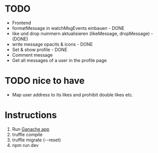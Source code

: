 # TODO
- Frontend
- formatMessage in watchMsgEvents einbauen - DONE
- like und drop nummern aktualisieren (likeMessage, dropMessage) - (DONE)
- write message opacits & icons - DONE
- Set & show profile - DONE
- Comment message
- Get all messages of a user in the profile page


# TODO nice to have
- Map user address to its likes and prohibit double likes etc.


# Instructions
1. Run [Ganache app](http://truffleframework.com/ganache/)
2. truffle compile
3. truffle migrate (--reset)
4. npm run dev